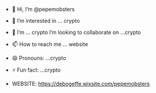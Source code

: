 - 👋 Hi, I’m @pepemobsters
- 👀 I’m interested in ... crypto
- 🌱 I’m ... crypto
   I’m looking to collaborate on ...crypto
- 📫 How to reach me ... website
- 😄 Pronouns: ...crypto
- ⚡ Fun fact: ...crypto

- WEBSITE: https://debogeffe.wixsite.com/pepemobsters
<!---
pepemobsters/pepemobsters is a ✨ special ✨ repository because its `README.md` (this file) appears on your GitHub profile.
You can click the Preview link to take a look at your changes.
--->
